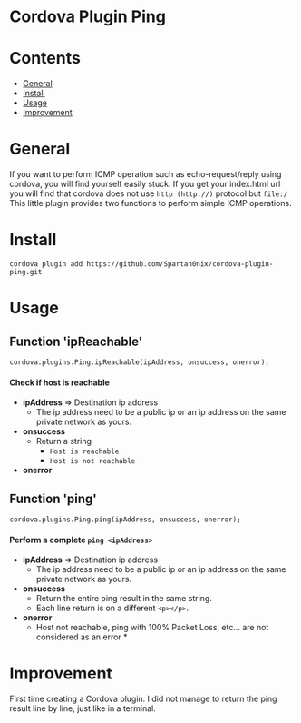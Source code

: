 # Cordova Plugin Ping

# Contents
* [General](#general)
* [Install](#install)
* [Usage](#usage)
* [Improvement](#improvement)

# General
If you want to perform ICMP operation such as echo-request/reply using cordova, you will find yourself easily stuck.
If you get your index.html url you will find that cordova does not use ```http (http://)``` protocol but ```file:/```
This little plugin provides two functions to perform simple ICMP operations.

# Install
```
cordova plugin add https://github.com/Spartan0nix/cordova-plugin-ping.git
```

# Usage

## Function 'ipReachable'
``` cordova.plugins.Ping.ipReachable(ipAddress, onsuccess, onerror);  ```
#### Check if host is reachable

   * **ipAddress** => Destination ip address 
      * The ip address need to be a public ip or an ip address on the same private network as yours.
   * **onsuccess**
      * Return a string 
        * ``` Host is reachable ```
        * ``` Host is not reachable ```
   * **onerror**
   
   
## Function 'ping'
``` cordova.plugins.Ping.ping(ipAddress, onsuccess, onerror);  ```
#### Perform a complete ``` ping <ipAddress> ```

   * **ipAddress** => Destination ip address 
      * The ip address need to be a public ip or an ip address on the same private network as yours.
   * **onsuccess**
      * Return the entire ping result in the same string.
      * Each line return is on a different ```<p></p>```.
   * **onerror**
      * Host not reachable, ping with 100% Packet Loss, etc... are not considered as an error *   

# Improvement
First time creating a Cordova plugin.
I did not manage to return the ping result line by line, just like in a terminal.
